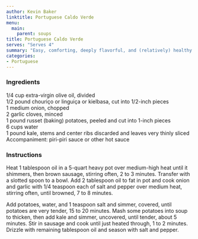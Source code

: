 ```yaml
---
author: Kevin Baker
linktitle: Portuguese Caldo Verde
menu:
  main:
    parent: soups
title: Portuguese Caldo Verde
serves: "Serves 4"
summary: "Easy, comforting, deeply flavorful, and (relatively) healthy with a wealth of greens."
categories:
- Portuguese
---
```

### Ingredients

<div class="ingredient-list">

1/4 cup extra-virgin olive oil, divided  
1/2 pound chouriço or linguiça or kielbasa, cut into 1/2-inch pieces  
1 medium onion, chopped  
2 garlic cloves, minced  
1 pound russet (baking) potatoes, peeled and cut into 1-inch pieces  
6 cups water  
1 pound kale, stems and center ribs discarded and leaves very thinly sliced  
Accompaniment: piri-piri sauce or other hot sauce  

</div>

### Instructions

Heat 1 tablespoon oil in a 5-quart heavy pot over medium-high heat until it shimmers, then brown sausage, stirring often, 2 to 3 minutes. Transfer with a slotted spoon to a bowl. Add 2 tablespoon oil to fat in pot and cook onion and garlic with 1/4 teaspoon each of salt and pepper over medium heat, stirring often, until browned, 7 to 8 minutes.

Add potatoes, water, and 1 teaspoon salt and simmer, covered, until potatoes are very tender, 15 to 20 minutes. Mash some potatoes into soup to thicken, then add kale and simmer, uncovered, until tender, about 5 minutes. Stir in sausage and cook until just heated through, 1 to 2 minutes. Drizzle with remaining tablespoon oil and season with salt and pepper.